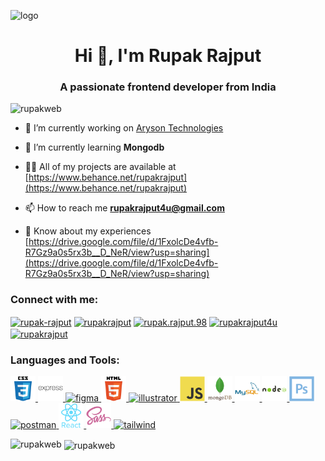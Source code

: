 ![logo]([https://github.com/rupakweb/rupakweb/blob/main/banner.png](https://github.com/rupakweb/rupakweb/blob/main/T041BSSUZK5-U041EHXD4S0-413e7a7a33eb-512.png))
<h1 align="center">Hi 👋, I'm Rupak Rajput</h1>
<h3 align="center">A passionate frontend developer from India</h3>

<p align="left"> <img src="https://komarev.com/ghpvc/?username=rupakweb&label=Profile%20views&color=0e75b6&style=flat" alt="rupakweb" /> </p>

- 🔭 I’m currently working on [Aryson Technologies](https://www.arysontechnologies.com/)

- 🌱 I’m currently learning **Mongodb**

- 👨‍💻 All of my projects are available at [https://www.behance.net/rupakrajput](https://www.behance.net/rupakrajput)

- 📫 How to reach me **rupakrajput4u@gmail.com**

- 📄 Know about my experiences [https://drive.google.com/file/d/1FxolcDe4vfb-R7Gz9a0s5rx3b__D_NeR/view?usp=sharing](https://drive.google.com/file/d/1FxolcDe4vfb-R7Gz9a0s5rx3b__D_NeR/view?usp=sharing)

<h3 align="left">Connect with me:</h3>
<p align="left">
<a href="https://codepen.io/rupak-rajput" target="blank"><img align="center" src="https://raw.githubusercontent.com/rahuldkjain/github-profile-readme-generator/master/src/images/icons/Social/codepen.svg" alt="rupak-rajput" height="30" width="40" /></a>
<a href="https://linkedin.com/in/rupakrajput" target="blank"><img align="center" src="https://raw.githubusercontent.com/rahuldkjain/github-profile-readme-generator/master/src/images/icons/Social/linked-in-alt.svg" alt="rupakrajput" height="30" width="40" /></a>
<a href="https://fb.com/rupak.rajput.98" target="blank"><img align="center" src="https://raw.githubusercontent.com/rahuldkjain/github-profile-readme-generator/master/src/images/icons/Social/facebook.svg" alt="rupak.rajput.98" height="30" width="40" /></a>
<a href="https://instagram.com/rupakrajput4u" target="blank"><img align="center" src="https://raw.githubusercontent.com/rahuldkjain/github-profile-readme-generator/master/src/images/icons/Social/instagram.svg" alt="rupakrajput4u" height="30" width="40" /></a>
<a href="https://www.behance.net/rupakrajput" target="blank"><img align="center" src="https://raw.githubusercontent.com/rahuldkjain/github-profile-readme-generator/master/src/images/icons/Social/behance.svg" alt="rupakrajput" height="30" width="40" /></a>
</p>

<h3 align="left">Languages and Tools:</h3>
<p align="left"> <a href="https://www.w3schools.com/css/" target="_blank" rel="noreferrer"> <img src="https://raw.githubusercontent.com/devicons/devicon/master/icons/css3/css3-original-wordmark.svg" alt="css3" width="40" height="40"/> </a> <a href="https://expressjs.com" target="_blank" rel="noreferrer"> <img src="https://raw.githubusercontent.com/devicons/devicon/master/icons/express/express-original-wordmark.svg" alt="express" width="40" height="40"/> </a> <a href="https://www.figma.com/" target="_blank" rel="noreferrer"> <img src="https://www.vectorlogo.zone/logos/figma/figma-icon.svg" alt="figma" width="40" height="40"/> </a> <a href="https://www.w3.org/html/" target="_blank" rel="noreferrer"> <img src="https://raw.githubusercontent.com/devicons/devicon/master/icons/html5/html5-original-wordmark.svg" alt="html5" width="40" height="40"/> </a> <a href="https://www.adobe.com/in/products/illustrator.html" target="_blank" rel="noreferrer"> <img src="https://www.vectorlogo.zone/logos/adobe_illustrator/adobe_illustrator-icon.svg" alt="illustrator" width="40" height="40"/> </a> <a href="https://developer.mozilla.org/en-US/docs/Web/JavaScript" target="_blank" rel="noreferrer"> <img src="https://raw.githubusercontent.com/devicons/devicon/master/icons/javascript/javascript-original.svg" alt="javascript" width="40" height="40"/> </a> <a href="https://www.mongodb.com/" target="_blank" rel="noreferrer"> <img src="https://raw.githubusercontent.com/devicons/devicon/master/icons/mongodb/mongodb-original-wordmark.svg" alt="mongodb" width="40" height="40"/> </a> <a href="https://www.mysql.com/" target="_blank" rel="noreferrer"> <img src="https://raw.githubusercontent.com/devicons/devicon/master/icons/mysql/mysql-original-wordmark.svg" alt="mysql" width="40" height="40"/> </a> <a href="https://nodejs.org" target="_blank" rel="noreferrer"> <img src="https://raw.githubusercontent.com/devicons/devicon/master/icons/nodejs/nodejs-original-wordmark.svg" alt="nodejs" width="40" height="40"/> </a> <a href="https://www.photoshop.com/en" target="_blank" rel="noreferrer"> <img src="https://raw.githubusercontent.com/devicons/devicon/master/icons/photoshop/photoshop-line.svg" alt="photoshop" width="40" height="40"/> </a> <a href="https://postman.com" target="_blank" rel="noreferrer"> <img src="https://www.vectorlogo.zone/logos/getpostman/getpostman-icon.svg" alt="postman" width="40" height="40"/> </a> <a href="https://reactjs.org/" target="_blank" rel="noreferrer"> <img src="https://raw.githubusercontent.com/devicons/devicon/master/icons/react/react-original-wordmark.svg" alt="react" width="40" height="40"/> </a> <a href="https://sass-lang.com" target="_blank" rel="noreferrer"> <img src="https://raw.githubusercontent.com/devicons/devicon/master/icons/sass/sass-original.svg" alt="sass" width="40" height="40"/> </a> <a href="https://tailwindcss.com/" target="_blank" rel="noreferrer"> <img src="https://www.vectorlogo.zone/logos/tailwindcss/tailwindcss-icon.svg" alt="tailwind" width="40" height="40"/> </a> </p>

<p><img align="left" src="https://github-readme-stats.vercel.app/api/top-langs?username=rupakweb&show_icons=true&locale=en&layout=compact" alt="rupakweb" /></p>

<p>&nbsp;<img align="center" src="https://github-readme-stats.vercel.app/api?username=rupakweb&show_icons=true&locale=en" alt="rupakweb" /></p>
